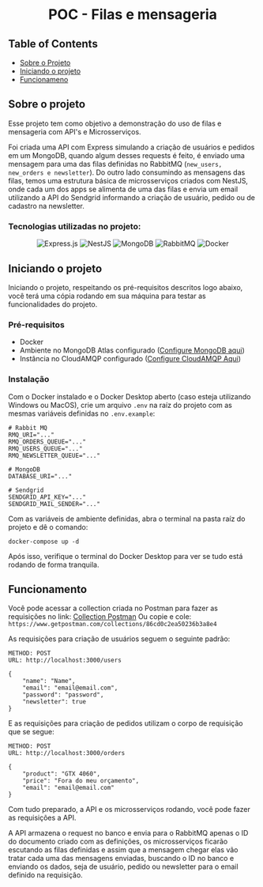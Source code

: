 # <center>POC - Filas e mensageria</center>

## Table of Contents

- [Sobre o Projeto](#about)
- [Iniciando o projeto](#getting_started)
- [Funcionameno](#usage)

## Sobre o projeto <a name = "about"></a>

Esse projeto tem como objetivo a demonstração do uso de filas e mensageria com API's e Microsserviços.

Foi criada uma API com Express simulando a criação de usuários e pedidos em um MongoDB, quando algum desses requests é feito, é enviado uma mensagem para uma das filas definidas no RabbitMQ (`new_users, new_orders e newsletter`).
Do outro lado consumindo as mensagens das filas, temos uma estrutura básica de microsserviços criados com NestJS, onde cada um dos apps se alimenta de uma das filas e envia um email utilizando a API do Sendgrid informando a criação de usuário, pedido ou de cadastro na newsletter.

### Tecnologias utilizadas no projeto:

<center>

![Express.js](https://img.shields.io/badge/express.js-%23404d59.svg?style=for-the-badge&logo=express&logoColor=%2361DAFB)
![NestJS](https://img.shields.io/badge/nestjs-%23E0234E.svg?style=for-the-badge&logo=nestjs&logoColor=white)
![MongoDB](https://img.shields.io/badge/MongoDB-%234ea94b.svg?style=for-the-badge&logo=mongodb&logoColor=white)
![RabbitMQ](https://img.shields.io/badge/Rabbitmq-FF6600?style=for-the-badge&logo=rabbitmq&logoColor=white)
![Docker](https://img.shields.io/static/v1?style=for-the-badge&message=Docker&color=2496ED&logo=Docker&logoColor=FFFFFF&label=)

</center>

## Iniciando o projeto <a name = "getting_started"></a>

Iniciando o projeto, respeitando os pré-requisitos descritos logo abaixo, você terá uma cópia rodando em sua máquina para testar as funcionalidades do projeto.

### Pré-requisitos

- Docker
- Ambiente no MongoDB Atlas configurado (<a name = "about" href="https://www.mongodb.com/pt-br" target="_blank">Configure MongoDB aqui</a>)
- Instância no CloudAMQP configurado (<a name = "about" href="https://www.cloudamqp.com/docs/index.html" target="_blank">Configure CloudAMQP Aqui</a>)

### Instalação

Com o Docker instalado e o Docker Desktop aberto (caso esteja utilizando Windows ou MacOS), crie um arquivo `.env` na raíz do projeto com as mesmas variáveis definidas no `.env.example`:

```
# Rabbit MQ
RMQ_URI="..."
RMQ_ORDERS_QUEUE="..."
RMQ_USERS_QUEUE="..."
RMQ_NEWSLETTER_QUEUE="..."

# MongoDB
DATABASE_URI="..."

# Sendgrid
SENDGRID_API_KEY="..."
SENDGRID_MAIL_SENDER="..."
```

Com as variáveis de ambiente definidas, abra o terminal na pasta raíz do projeto e dê o comando:

```
docker-compose up -d
```

Após isso, verifique o terminal do Docker Desktop para ver se tudo está rodando de forma tranquila.

## Funcionamento <a name = "usage"></a>

Você pode acessar a collection criada no Postman para fazer as requisições no link: <a name = "about" href="https://www.getpostman.com/collections/86cd0c2ea50236b3a8e4" target="_blank">Collection Postman</a>
Ou copie e cole: `https://www.getpostman.com/collections/86cd0c2ea50236b3a8e4`

As requisições para criação de usuários seguem o seguinte padrão:

```
METHOD: POST
URL: http://localhost:3000/users

{
	"name": "Name",
	"email": "email@email.com",
	"password": "password",
	"newsletter": true
}
```

E as requisições para criação de pedidos utilizam o corpo de requisição que se segue:

```
METHOD: POST
URL: http://localhost:3000/orders

{
	"product": "GTX 4060",
	"price": "Fora do meu orçamento",
	"email": "email@email.com"
}
```

Com tudo preparado, a API e os microsserviços rodando, você pode fazer as requisições a API.

A API armazena o request no banco e envia para o RabbitMQ apenas o ID do documento criado com as definições, os microsserviços ficarão escutando as filas definidas e assim que a mensagem chegar elas vão tratar cada uma das mensagens enviadas, buscando o ID no banco e enviando os dados, seja de usuário, pedido ou newsletter para o email definido na requisição.
